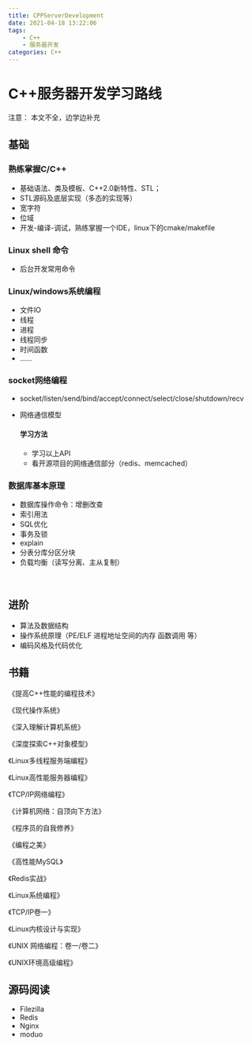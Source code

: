 ```yaml
---
title: CPPServerDevelopment
date: 2021-04-18 13:22:06
tags: 
	- C++
	- 服务器开发
categories: C++
---
```




# C++服务器开发学习路线

注意： 本文不全，边学边补充

## 基础

###  	熟练掌握C/C++

- 基础语法、类及模板、C++2.0新特性、STL；
- STL源码及底层实现（多态的实现等）
- 宽字符
- 位域
- 开发-编译-调试，熟练掌握一个IDE，linux下的cmake/makefile

### Linux shell 命令

- 后台开发常用命令

### 	Linux/windows系统编程

- 文件IO
- 线程
- 进程
- 线程同步
- 时间函数
- ......

### 	socket网络编程

- socket/listen/send/bind/accept/connect/select/close/shutdown/recv

- 网络通信模型

  #### 学习方法

  - 学习以上API
  - 看开源项目的网络通信部分（redis、memcached）

### 	数据库基本原理

- 数据库操作命令：增删改查
- 索引用法
- SQL优化
- 事务及锁
- explain
- 分表分库分区分块
- 负载均衡（读写分离、主从复制）

​	

## 进阶

- 算法及数据结构
- 操作系统原理（PE/ELF 进程地址空间的内存 函数调用 等）
- 编码风格及代码优化

## 书籍

《提高C++性能的编程技术》

《现代操作系统》

《深入理解计算机系统》

《深度探索C++对象模型》

《Linux多线程服务端编程》

《Linux高性能服务器编程》

《TCP/IP网络编程》

《计算机网络：自顶向下方法》

《程序员的自我修养》

《编程之美》

《高性能MySQL》

《Redis实战》

《Linux系统编程》

《TCP/IP卷一》

《Linux内核设计与实现》

《UNIX 网络编程：卷一/卷二》

《UNIX环境高级编程》

## 源码阅读

- Filezilla
- Redis
- Nginx
- moduo